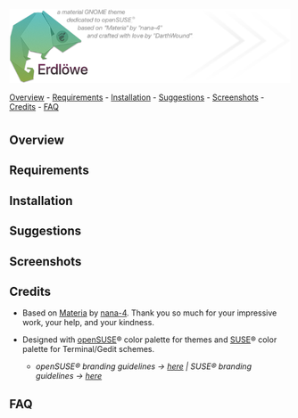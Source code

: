 ![banner](resources/erdlowegnomedesc_by_darthwound.png)

[Overview](#overview) - [Requirements](#requirements) - [Installation](#installation) - [Suggestions](#suggestions) - [Screenshots](#screenshots) - [Credits](#credits) - [FAQ](#faq)
#
#
#

## Overview

## Requirements

## Installation

## Suggestions

## Screenshots

## Credits

- Based on [Materia](https://github.com/nana-4/materia-theme) by [nana-4](https://github.com/nana-4). Thank you so much for your impressive work, your help, and your kindness.

- Designed with [openSUSE](https://www.opensuse.org/)® color palette for themes and [SUSE](https://www.suse.com/)® color palette for Terminal/Gedit schemes.
  - *openSUSE® branding guidelines -> [here](https://opensuse.github.io/branding-guidelines/) | SUSE® branding guidelines -> [here](https://www.suse.com/brandcentral/suse/identity.php)*

## FAQ
